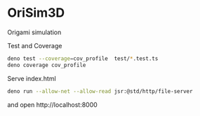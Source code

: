 # OriSim3D
Origami simulation

Test and Coverage
```bash
deno test --coverage=cov_profile  test/*.test.ts
deno coverage cov_profile
```

Serve index.html
```bash
deno run --allow-net --allow-read jsr:@std/http/file-server
```
and open
http://localhost:8000

